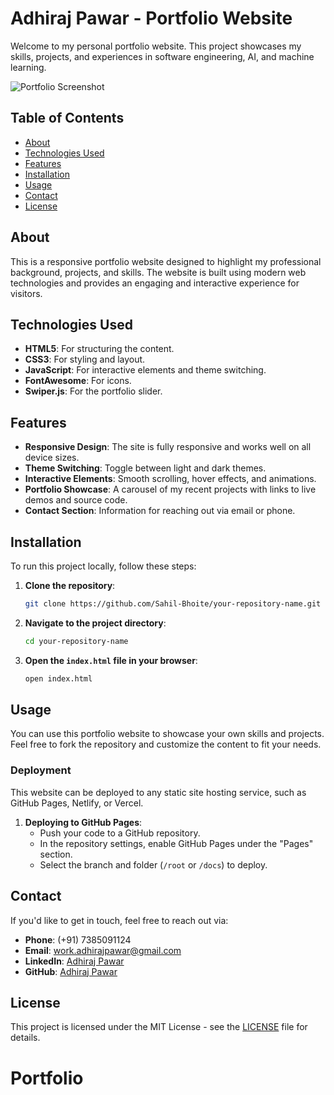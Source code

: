 # Adhiraj Pawar - Portfolio Website

Welcome to my personal portfolio website. This project showcases my skills, projects, and experiences in software engineering, AI, and machine learning.

![Portfolio Screenshot](path_to_screenshot)

## Table of Contents

- [About](#about)
- [Technologies Used](#technologies-used)
- [Features](#features)
- [Installation](#installation)
- [Usage](#usage)
- [Contact](#contact)
- [License](#license)

## About

This is a responsive portfolio website designed to highlight my professional background, projects, and skills. The website is built using modern web technologies and provides an engaging and interactive experience for visitors.

## Technologies Used

- **HTML5**: For structuring the content.
- **CSS3**: For styling and layout.
- **JavaScript**: For interactive elements and theme switching.
- **FontAwesome**: For icons.
- **Swiper.js**: For the portfolio slider.

## Features

- **Responsive Design**: The site is fully responsive and works well on all device sizes.
- **Theme Switching**: Toggle between light and dark themes.
- **Interactive Elements**: Smooth scrolling, hover effects, and animations.
- **Portfolio Showcase**: A carousel of my recent projects with links to live demos and source code.
- **Contact Section**: Information for reaching out via email or phone.

## Installation

To run this project locally, follow these steps:

1. **Clone the repository**:
    ```bash
    git clone https://github.com/Sahil-Bhoite/your-repository-name.git
    ```

2. **Navigate to the project directory**:
    ```bash
    cd your-repository-name
    ```

3. **Open the `index.html` file in your browser**:
    ```bash
    open index.html
    ```

## Usage

You can use this portfolio website to showcase your own skills and projects. Feel free to fork the repository and customize the content to fit your needs.

### Deployment

This website can be deployed to any static site hosting service, such as GitHub Pages, Netlify, or Vercel.

1. **Deploying to GitHub Pages**:
    - Push your code to a GitHub repository.
    - In the repository settings, enable GitHub Pages under the "Pages" section.
    - Select the branch and folder (`/root` or `/docs`) to deploy.

## Contact

If you'd like to get in touch, feel free to reach out via:

- **Phone**: (+91) 7385091124
- **Email**: [work.adhirajpawar@gmail.com](mailto:work.adhirajpawar@gmail.com)
- **LinkedIn**: [Adhiraj Pawar](https://www.linkedin.com/in/adhiraj-pawar/)
- **GitHub**: [Adhiraj Pawar](https://github.com/Adhiraj-Pawar)

## License

This project is licensed under the MIT License - see the [LICENSE](LICENSE) file for details.
# Portfolio
